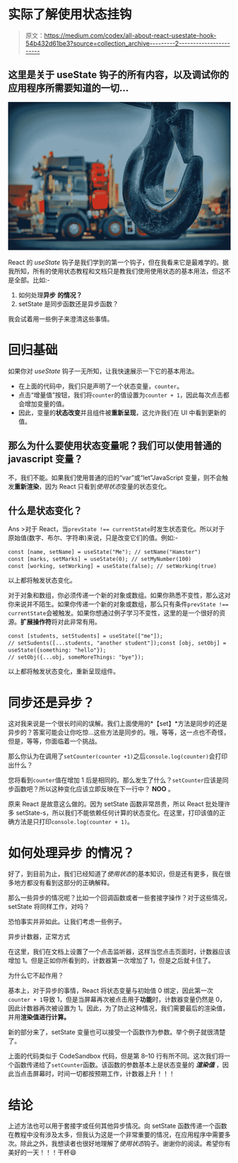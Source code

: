 # 实际了解使用状态挂钩

> 原文：<https://medium.com/codex/all-about-react-usestate-hook-54b432d61be3?source=collection_archive---------2----------------------->

## 这里是关于 useState 钩子的所有内容，以及调试你的应用程序所需要知道的一切…

![](img/ebb8c0dc17578d8a170847df4f8acffe.png)

React 的 *useState* 钩子是我们学到的第一个钩子，但在我看来它是最难学的。据我所知，所有的使用状态教程和文档只是教我们使用使用状态的基本用法，但这不是全部。比如:-

1.  如何处理**异步** **的情况？**
2.  setState 是同步函数还是异步函数？

我会试着用一些例子来澄清这些事情。

# 回归基础

如果你对 *useState* 钩子一无所知，让我快速展示一下它的基本用法。

*   在上面的代码中，我们只是声明了一个状态变量，`counter`。
*   点击“增量值”按钮，我们将`counter`的值设置为`counter + 1`，因此每次点击都会增加变量的值。
*   因此，变量的**状态改变**并且组件被**重新呈现**，这允许我们在 UI 中看到更新的值。

## 那么为什么要使用状态变量呢？我们可以使用普通的 javascript 变量？

不，我们不能。如果我们使用普通的旧的“var”或“let”JavaScript 变量，则不会触发**重新渲染**，因为 React 只看到*使用状态*变量的状态变化。

## 什么是状态变化？

Ans >对于 React，当`prevState !== currentState`时发生状态变化。所以对于原始值(数字、布尔、字符串)来说，只是改变它们的值。例如:-

```
const [name, setName] = useState("Me"); // setName("Hamster")
const [marks, setMarks] = useState(0); // setMyNumber(100)
const [working, setWorking] = useState(false); // setWorking(true)
```

以上都将触发状态变化。

对于对象和数组，你必须传递一个新的对象或数组。如果你熟悉不变性，那么这对你来说并不陌生。如果你传递一个新的对象或数组，那么只有条件`prevState !== currentState`会被触发。如果你想通过例子学习不变性，这里的是一个很好的资源。**扩展操作符**将对此非常有用。

```
const [students, setStudents] = useState(["me"]);
// setSudents([...students, "another student"]);const [obj, setObj] = useState({something: "hello"});
// setObj({...obj, someMoreThings: "bye"});
```

以上都将触发状态变化，重新呈现组件。

# 同步还是异步？

这对我来说是一个很长时间的误解。我们上面使用的*【set】*方法是同步的还是异步的？答案可能会让你吃惊…这些方法是同步的。哦，等等，这一点也不奇怪，但是，等等，你面临着一个挑战。

那么你认为在调用了`setCounter(counter +1)`之后`console.log(counter)`会打印出什么？

您将看到`counter`值在增加 1 后是相同的。那么发生了什么？`setCounter`应该是同步函数吧？所以这种变化应该立即反映在下一行中？ **NOO** 。

原来 React 是故意这么做的。因为 setState 函数非常昂贵，所以 React 批处理许多 setState-s，所以我们不能依赖任何计算的状态变化。在这里，打印该值的正确方法是只打印`console.log(counter + 1)`。

# 如何处理**异步** **的情况？**

好了，到目前为止，我们已经知道了*使用状态*的基本知识，但是还有更多，我在很多地方都没有看到这部分的正确解释。

那么一些异步的情况呢？比如一个回调函数或者一些套接字操作？对于这些情况，setState 将同样工作，对吗？

恐怕事实并非如此。让我们考虑一些例子。

异步计数器，正常方式

在这里，我们在文档上设置了一个点击监听器，这样当您点击页面时，计数器应该增加 1。但是正如你所看到的，计数器第一次增加了 1，但是之后就卡住了。

为什么它不起作用？

基本上，对于异步的事情，React 将状态变量与初始值 0 绑定，因此第一次`counter + 1`导致 1，但是当屏幕再次被点击用于**功能**时，计数器变量仍然是 0，因此计数器再次被设置为 1。因此，为了防止这种情况，我们需要最后的渲染值，并用**渲染值进行计算。**

新的部分来了，setState 变量也可以接受一个函数作为参数。举个例子就很清楚了。

上面的代码类似于 CodeSandbox 代码，但是第 8–10 行有所不同。这次我们将一个函数传递给了`setCounter`函数。该函数的参数基本上是状态变量的 ***渲染值*** ，因此当点击屏幕时，时间一切都按预期工作，计数器上升！！！

# 结论

上述方法也可以用于套接字或任何其他异步情况。向 setState 函数传递一个函数在教程中没有涉及太多，但我认为这是一个非常重要的情况，在应用程序中需要多次。除此之外，我想读者也很好地理解了*使用状态*钩子。谢谢你的阅读。希望你有美好的一天！！！干杯😄